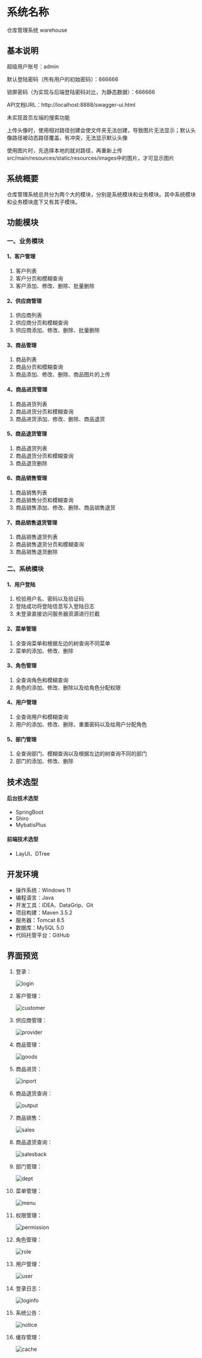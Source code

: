 # 系统名称 
仓库管理系统 warehouse 

## 基本说明

超级用户账号：admin

默认登陆密码（所有用户的初始密码）：666666

锁屏密码（为实现与后端登陆密码对比，为静态数据）：666666

API文档URL：http://localhost:8888/swagger-ui.html

未实现首页左端的搜索功能

上传头像时，使用相对路径创建会使文件夹无法创建，导致图片无法显示；默认头像路径被动态路径覆盖，有冲突，无法显示默认头像

使用图片时，先选择本地的就对路径，再重新上传src/main/resources/static/resources/images中的图片，才可显示图片

## 系统概要
仓库管理系统总共分为两个大的模块，分别是系统模块和业务模块。其中系统模块和业务模块底下又有其子模块。
## 功能模块
### 一、业务模块
#### 1、客户管理
1. 客户列表
2. 客户分页和模糊查询
3. 客户添加、修改、删除、批量删除

#### 2、供应商管理
1. 供应商列表
2. 供应商分页和模糊查询
3. 供应商添加、修改、删除、批量删除

#### 3、商品管理
1. 商品列表
2. 商品分页和模糊查询
3. 商品添加、修改、删除、商品图片的上传

#### 4、商品进货管理
1. 商品进货列表
2. 商品进货分页和模糊查询
3. 商品进货添加、修改、删除、商品退货

#### 5、商品退货管理
1. 商品退货列表
2. 商品退货分页和模糊查询
3. 商品退货删除

#### 6、商品销售管理
1. 商品销售列表
2. 商品销售分页和模糊查询
3. 商品销售添加、修改、删除、商品销售退货

#### 7、商品销售退货管理
1. 商品销售退货列表
2. 商品销售退货分页和模糊查询
3. 商品销售退货删除

### 二、系统模块
#### 1、用户登陆
1. 校验用户名、密码以及验证码
2. 登陆成功将登陆信息写入登陆日志
3. 未登录直接访问服务器资源进行拦截

#### 2、菜单管理
1. 全查询菜单和根据左边的树查询不同菜单
2. 菜单的添加、修改、删除

#### 3、角色管理
1. 全查询角色和模糊查询
2. 角色的添加、修改、删除以及给角色分配权限

#### 4、用户管理
1. 全查询用户和模糊查询
2. 用户的添加、修改、删除、重置密码以及给用户分配角色

#### 5、部门管理
1. 全查询部门、模糊查询以及根据左边的树查询不同的部门
2. 部门的添加、修改、删除

## 技术选型
#### 后台技术选型
* SpringBoot
* Shiro
* MybatisPlus
#### 前端技术选型
* LayUI、DTree

## 开发环境
* 操作系统：Windows 11
* 编程语言：Java
* 开发工具：IDEA、DataGrip、Git
* 项目构建：Maven 3.5.2
* 服务器：Tomcat 8.5
* 数据库：MySQL 5.0
* 代码托管平台：GitHub

## 界面预览

1. 登录：

   ![login](src/main/resources/static/images/login.PNG)

2. 客户管理：

   ![customer](src/main/resources/static/images/customer.PNG)

3. 供应商管理：

   ![provider](src/main/resources/static/images/provider.PNG)

4. 商品管理：

   ![goods](src/main/resources/static/images/goods.PNG)

5. 商品进货：

   ![inport](src/main/resources/static/images/inport.PNG)

6. 商品退货查询：

   ![output](src/main/resources/static/images/output.PNG)

7. 商品销售：

   ![sales](src/main/resources/static/images/sales.PNG)

8. 商品退货查询：

   ![salesback](src/main/resources/static/images/salesback.PNG)

9. 部门管理：

   ![dept](src/main/resources/static/images/dept.PNG)

10. 菜单管理：

    ![menu](src/main/resources/static/images/menu.PNG)

11. 权限管理：

    ![permission](src/main/resources/static/images/permission.PNG)

12. 角色管理：

    ![role](src/main/resources/static/images/role.PNG)

13. 用户管理：

    ![user](src/main/resources/static/images/user.PNG)

14. 登录日志：

    ![loginfo](src/main/resources/static/images/loginfo.PNG)

15. 系统公告：

    ![notice](src/main/resources/static/images/notice.PNG)

16. 缓存管理：

    ![cache](src/main/resources/static/images/cache.PNG)

